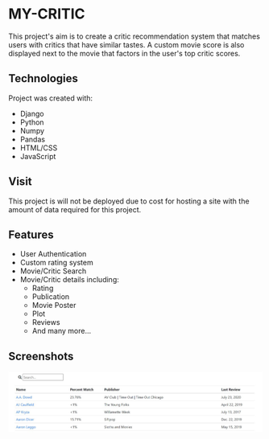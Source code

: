# MY-CRITIC
This project's aim is to create a critic recommendation system that matches users with critics that have similar tastes. A custom movie score is also displayed next to the movie that factors in the user's top critic scores.

## Technologies
Project was created with:
* Django
* Python
* Numpy
* Pandas
* HTML/CSS
* JavaScript

## Visit
This project is will not be deployed due to cost for hosting a site with the amount of data required for this project.

## Features
* User Authentication
* Custom rating system
* Movie/Critic Search
* Movie/Critic details including:
  * Rating
  * Publication
  * Movie Poster
  * Plot
  * Reviews
  * And many more...
  
## Screenshots

![alt text](static/images/critic-match.JPG?raw=true)
